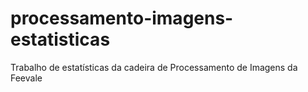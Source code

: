# processamento-imagens-estatisticas
Trabalho de estatísticas da cadeira de Processamento de Imagens da Feevale
